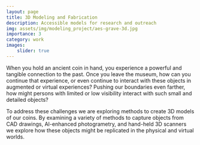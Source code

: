 ```yaml
---
layout: page
title: 3D Modeling and Fabrication
description: Accessible models for research and outreach
img: assets/img/modeling_project/aes-grave-3d.jpg
importance: 3
category: work
images:
    slider: true
---
```


When you hold an ancient coin in hand, you experience a powerful and tangible connection to the past. Once you leave the museum, how can you continue that experience, or even continue to interact with these objects in augmented or virtual experiences? Pushing our boundaries even farther, how might persons with limited or low visibility interact with such small and detailed objects?



To address these challenges we are exploring methods to create 3D models of our coins. By examining a variety of methods to capture objects from CAD drawings, AI-enhanced photogrametry, and hand-held 3D scanners we explore how these objects might be replicated in the physical and virtual worlds.

